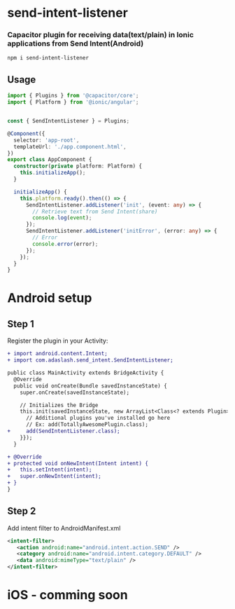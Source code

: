 # send-intent-listener
### Capacitor plugin for receiving data(text/plain) in Ionic applications from Send Intent(Android)

```
npm i send-intent-listener
```

## Usage
```typescript
import { Plugins } from '@capacitor/core';
import { Platform } from '@ionic/angular';


const { SendIntentListener } = Plugins;

@Component({
  selector: 'app-root',
  templateUrl: './app.component.html',
})
export class AppComponent {
  constructor(private platform: Platform) {
    this.initializeApp();
  }

  initializeApp() {
    this.platform.ready().then(() => {
      SendIntentListener.addListener('init', (event: any) => {
        // Retrieve text from Send Intent(share)
        console.log(event);
      });
      SendIntentListener.addListener('initError', (error: any) => {
        // Error
        console.error(error);
      });
    });
  }
}
```

# Android setup
## Step 1
Register the plugin in your Activity:
```diff
+ import android.content.Intent;
+ import com.adaslash.send_intent.SendIntentListener;

public class MainActivity extends BridgeActivity {
  @Override
  public void onCreate(Bundle savedInstanceState) {
    super.onCreate(savedInstanceState);

    // Initializes the Bridge
    this.init(savedInstanceState, new ArrayList<Class<? extends Plugin>>() {{
      // Additional plugins you've installed go here
      // Ex: add(TotallyAwesomePlugin.class);
+     add(SendIntentListener.class);
    }});
  }

+ @Override
+ protected void onNewIntent(Intent intent) {
+   this.setIntent(intent);
+   super.onNewIntent(intent);
+ }
}
```

## Step 2
Add intent filter to AndroidManifest.xml
```xml
<intent-filter>
   <action android:name="android.intent.action.SEND" />
   <category android:name="android.intent.category.DEFAULT" />
   <data android:mimeType="text/plain" />
</intent-filter>
```

# iOS - comming soon
